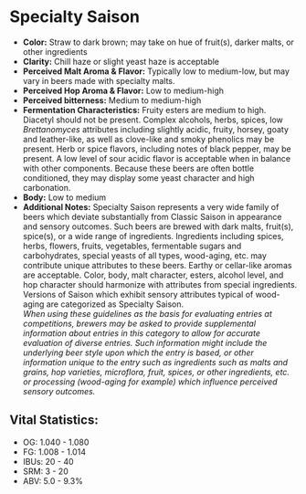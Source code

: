 # Specialty Saison

- **Color:** Straw to dark brown; may take on hue of fruit(s), darker malts, or other ingredients
- **Clarity:** Chill haze or slight yeast haze is acceptable
- **Perceived Malt Aroma & Flavor:** Typically low to medium-low, but may vary in beers made with specialty malts.
- **Perceived Hop Aroma & Flavor:** Low to medium-high
- **Perceived bitterness:** Medium to medium-high
- **Fermentation Characteristics:** Fruity esters are medium to high. Diacetyl should not be present. Complex alcohols, herbs, spices, low _Brettanomyces_ attributes including slightly acidic, fruity, horsey, goaty and leather-like, as well as clove-like and smoky phenolics may be present. Herb or spice flavors, including notes of black pepper, may be present. A low level of sour acidic flavor is acceptable when in balance with other components. Because these beers are often bottle conditioned, they may display some yeast character and high carbonation.
- **Body:** Low to medium
- **Additional Notes:** Specialty Saison represents a very wide family of beers which deviate substantially from Classic Saison in appearance and sensory outcomes. Such beers are brewed with dark malts, fruit(s), spice(s), or a wide range of ingredients. Ingredients including spices, herbs, flowers, fruits, vegetables, fermentable sugars and carbohydrates, special yeasts of all types, wood-aging, etc. may contribute unique attributes to these beers. Earthy or cellar-like aromas are acceptable. Color, body, malt character, esters, alcohol level, and hop character should harmonize with attributes from special ingredients. Versions of Saison which exhibit sensory attributes typical of wood-aging are categorized as Specialty Saison. <br/>
_When using these guidelines as the basis for evaluating entries at competitions, brewers may be asked to provide supplemental information about entries in this category to allow for accurate evaluation of diverse entries. Such information might include the underlying beer style upon which the entry is based, or other information unique to the entry such as ingredients such as malts and grains, hop varieties, microflora, fruit, spices, or other ingredients, etc. or processing (wood-aging for example) which influence perceived sensory outcomes._

## Vital Statistics:

- OG: 1.040 - 1.080
- FG: 1.008 - 1.014
- IBUs: 20 - 40
- SRM: 3 - 20
- ABV: 5.0 - 9.3% 

